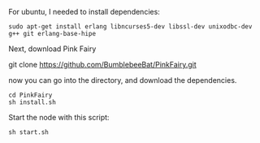 For ubuntu, I needed to install dependencies:

```
sudo apt-get install erlang libncurses5-dev libssl-dev unixodbc-dev g++ git erlang-base-hipe
```
Next, download Pink Fairy

git clone https://github.com/BumblebeeBat/PinkFairy.git

now you can go into the directory, and download the dependencies.

```
cd PinkFairy
sh install.sh
```
Start the node with this script:

```
sh start.sh
```
